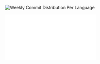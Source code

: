 ![Weekly Commit Distribution Per Language](./commit_distribution_week_03.png)

![Resume / CV](./cv-public.pdf)
